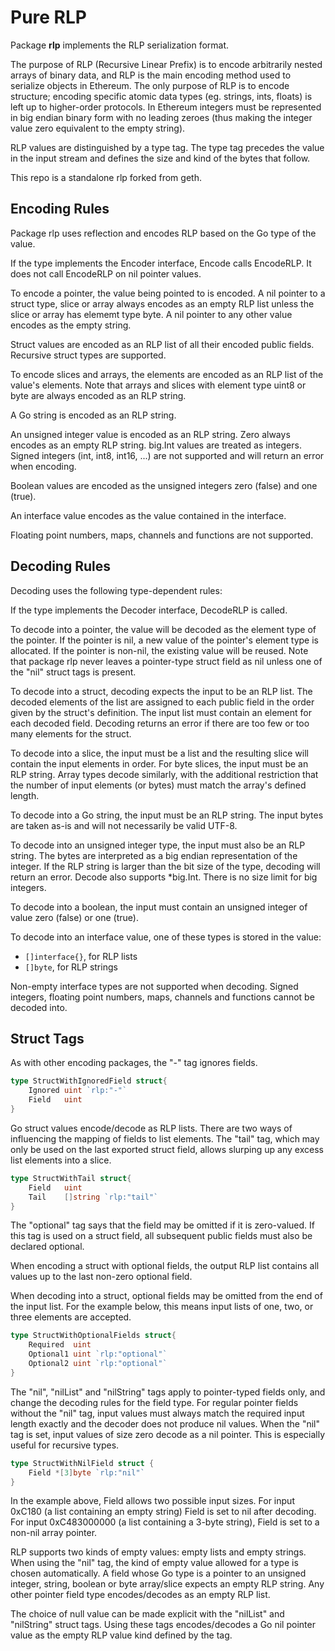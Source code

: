 # Pure RLP

Package **rlp** implements the RLP serialization format.

The purpose of RLP (Recursive Linear Prefix) is to encode arbitrarily nested arrays of
binary data, and RLP is the main encoding method used to serialize objects in Ethereum.
The only purpose of RLP is to encode structure; encoding specific atomic data types (eg.
strings, ints, floats) is left up to higher-order protocols. In Ethereum integers must be
represented in big endian binary form with no leading zeroes (thus making the integer
value zero equivalent to the empty string).

RLP values are distinguished by a type tag. The type tag precedes the value in the input
stream and defines the size and kind of the bytes that follow.

This repo is a standalone rlp forked from geth. 

## Encoding Rules

Package rlp uses reflection and encodes RLP based on the Go type of the value.

If the type implements the Encoder interface, Encode calls EncodeRLP. It does not
call EncodeRLP on nil pointer values.

To encode a pointer, the value being pointed to is encoded. A nil pointer to a struct
type, slice or array always encodes as an empty RLP list unless the slice or array has
elememt type byte. A nil pointer to any other value encodes as the empty string.

Struct values are encoded as an RLP list of all their encoded public fields. Recursive
struct types are supported.

To encode slices and arrays, the elements are encoded as an RLP list of the value's
elements. Note that arrays and slices with element type uint8 or byte are always encoded
as an RLP string.

A Go string is encoded as an RLP string.

An unsigned integer value is encoded as an RLP string. Zero always encodes as an empty RLP
string. big.Int values are treated as integers. Signed integers (int, int8, int16, ...)
are not supported and will return an error when encoding.

Boolean values are encoded as the unsigned integers zero (false) and one (true).

An interface value encodes as the value contained in the interface.

Floating point numbers, maps, channels and functions are not supported.


## Decoding Rules

Decoding uses the following type-dependent rules:

If the type implements the Decoder interface, DecodeRLP is called.

To decode into a pointer, the value will be decoded as the element type of the pointer. If
the pointer is nil, a new value of the pointer's element type is allocated. If the pointer
is non-nil, the existing value will be reused. Note that package rlp never leaves a
pointer-type struct field as nil unless one of the "nil" struct tags is present.

To decode into a struct, decoding expects the input to be an RLP list. The decoded
elements of the list are assigned to each public field in the order given by the struct's
definition. The input list must contain an element for each decoded field. Decoding
returns an error if there are too few or too many elements for the struct.

To decode into a slice, the input must be a list and the resulting slice will contain the
input elements in order. For byte slices, the input must be an RLP string. Array types
decode similarly, with the additional restriction that the number of input elements (or
bytes) must match the array's defined length.

To decode into a Go string, the input must be an RLP string. The input bytes are taken
as-is and will not necessarily be valid UTF-8.

To decode into an unsigned integer type, the input must also be an RLP string. The bytes
are interpreted as a big endian representation of the integer. If the RLP string is larger
than the bit size of the type, decoding will return an error. Decode also supports
*big.Int. There is no size limit for big integers.

To decode into a boolean, the input must contain an unsigned integer of value zero (false)
or one (true).

To decode into an interface value, one of these types is stored in the value:

- `[]interface{}`, for RLP lists
- `[]byte`, for RLP strings

Non-empty interface types are not supported when decoding.
Signed integers, floating point numbers, maps, channels and functions cannot be decoded into.


## Struct Tags

As with other encoding packages, the "-" tag ignores fields.

```go
type StructWithIgnoredField struct{
    Ignored uint `rlp:"-"`
    Field   uint
}
```

Go struct values encode/decode as RLP lists. There are two ways of influencing the mapping
of fields to list elements. The "tail" tag, which may only be used on the last exported
struct field, allows slurping up any excess list elements into a slice.

```go
type StructWithTail struct{
    Field   uint
    Tail    []string `rlp:"tail"`
}
```

The "optional" tag says that the field may be omitted if it is zero-valued. If this tag is
used on a struct field, all subsequent public fields must also be declared optional.

When encoding a struct with optional fields, the output RLP list contains all values up to
the last non-zero optional field.

When decoding into a struct, optional fields may be omitted from the end of the input
list. For the example below, this means input lists of one, two, or three elements are
accepted.

```go
type StructWithOptionalFields struct{
    Required  uint
    Optional1 uint `rlp:"optional"`
    Optional2 uint `rlp:"optional"`
}
```

The "nil", "nilList" and "nilString" tags apply to pointer-typed fields only, and change
the decoding rules for the field type. For regular pointer fields without the "nil" tag,
input values must always match the required input length exactly and the decoder does not
produce nil values. When the "nil" tag is set, input values of size zero decode as a nil
pointer. This is especially useful for recursive types.

```go
type StructWithNilField struct {
    Field *[3]byte `rlp:"nil"`
}
```

In the example above, Field allows two possible input sizes. For input 0xC180 (a list
containing an empty string) Field is set to nil after decoding. For input 0xC483000000 (a
list containing a 3-byte string), Field is set to a non-nil array pointer.

RLP supports two kinds of empty values: empty lists and empty strings. When using the
"nil" tag, the kind of empty value allowed for a type is chosen automatically. A field
whose Go type is a pointer to an unsigned integer, string, boolean or byte array/slice
expects an empty RLP string. Any other pointer field type encodes/decodes as an empty RLP
list.

The choice of null value can be made explicit with the "nilList" and "nilString" struct
tags. Using these tags encodes/decodes a Go nil pointer value as the empty RLP value kind
defined by the tag.